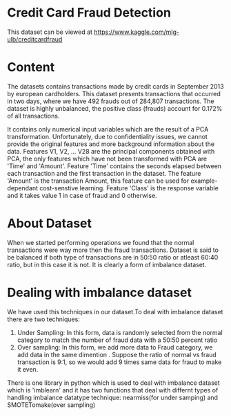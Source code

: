 # Credit Card Fraud Detection
This dataset can be viewed at https://www.kaggle.com/mlg-ulb/creditcardfraud

# Content 
The datasets contains transactions made by credit cards in September 2013 by european cardholders.
This dataset presents transactions that occurred in two days, where we have 492 frauds out of 284,807 transactions. The dataset is highly unbalanced, the positive class (frauds) account for 0.172% of all transactions.

It contains only numerical input variables which are the result of a PCA transformation. Unfortunately, due to confidentiality issues, we cannot provide the original features and more background information about the data. Features V1, V2, … V28 are the principal components obtained with PCA, the only features which have not been transformed with PCA are 'Time' and 'Amount'. Feature 'Time' contains the seconds elapsed between each transaction and the first transaction in the dataset. The feature 'Amount' is the transaction Amount, this feature can be used for example-dependant cost-senstive learning. Feature 'Class' is the response variable and it takes value 1 in case of fraud and 0 otherwise.

# About Dataset
When we started performing operations we found that the normal transactions were way more then the fraud transactions. Dataset is said to be balanced if both type of transactions are in 50:50 ratio or atleast 60:40 ratio, but in this case it is not. It is clearly a form of imbalance dataset.

# Dealing with imbalance dataset
We have used this techniques in our dataset.To deal with imbalance dataset there are two techniques:

  1. Under Sampling: In this form, data is randomly selected from the normal category to match the number of fraud data with a 50:50 percent ratio
  2. Over sampling: In this form, we add more data to Fraud category, we add data in the same dimention . Suppose the ratio of normal vs fraud transaction is 9:1, so we would add 9 times same data for fraud to make it even.


There is one library in python which is used to deal with imbalance dataset which is 'imblearn' and it has two functions that deal with differnt types of handling imbalance datatype technique: nearmiss(for under samping) and SMOTETomake(over sampling)
